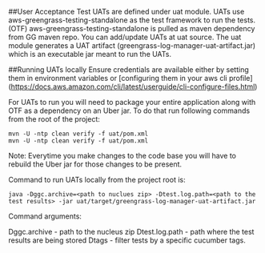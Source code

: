 ##User Acceptance Test
UATs are defined under uat module. 
UATs use aws-greengrass-testing-standalone as the test framework to run the tests.(OTF)
aws-greengrass-testing-standalone is pulled as maven dependency from GG maven repo. 
You can add/update UATs at uat source. 
The uat module generates a UAT artifact (greengrass-log-manager-uat-artifact.jar) which is an executable jar meant to run the UATs.

##Running UATs locally
Ensure credentials are available either by setting them in environment variables or 
[configuring them in your aws cli profile]
(https://docs.aws.amazon.com/cli/latest/userguide/cli-configure-files.html)

For UATs to run you will need to package your entire application along with OTF as a dependency on an Uber jar. 
To do that run following commands from the root of the project:

```
mvn -U -ntp clean verify -f uat/pom.xml
mvn -U -ntp clean verify -f uat/pom.xml
```

Note: Everytime you make changes to the code base you will have to rebuild the Uber jar for those changes to be present.

Command to run UATs locally from the project root is:

```
java -Dggc.archive=<path to nuclues zip> -Dtest.log.path=<path to the test results> -jar uat/target/greengrass-log-manager-uat-artifact.jar
```

Command arguments:

Dggc.archive - path to the nucleus zip
Dtest.log.path - path where the test results are being stored
Dtags - filter tests by a specific cucumber tags.